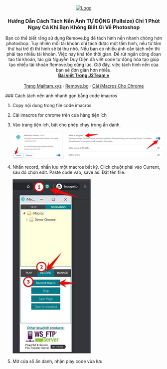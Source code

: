 <!-- PROJECT LOGO -->
<br />
<p align="center">
  <a href="https://github.com/ddien/tach-nen-anh-auto-imacros">
    <img src="https://www.remove.bg/images/remove_image_background.jpg" alt="Logo" width="250" >
  </a>

  <h3 align="center">Hướng Dẫn Cách Tách Nền Ảnh TỰ ĐỘNG (Fullsize) Chỉ 1 Phút Ngay Cả Khi Bạn Không Biết Gì Về Photoshop
</h3>

  <p align="center">
    Bạn có thể biết rằng sử dụng Remove.bg để tách hình nền nhanh chóng hơn photoshop. Tuy nhiên mỗi tài khoản chỉ tách được một tấm hình, nếu từ tấm thứ hai trở đi thì hình sẽ bị thu nhỏ. Nếu bạn có nhiều ảnh cần tách nền thì phải tạo nhiều tài khoản. Việc này khá tốn thời gian. Để rút ngắn công đoạn tạo tài khoản, tác giả Nguyễn Duy Diện đã viết code tự động hóa tạo giúp tạo nhiều tài khoản Remove.bg cùng lúc. Giờ đây, việc tách hình nền của bạn sẽ đơn giản hơn nhiều.
    <br />
    <a href="https://www.facebook.com/1184939841838134/"><strong>Bài viết Trong J2Team »</strong></a>
    <br />
    <br />
    <a href="http://mailtam.xyz">Trang Mailtam.xyz</a>
    ·
    <a href="https://remove.bg">Remove.bg</a>
    ·
    <a href="https://chrome.google.com/webstore/detail/imacros-for-chrome/cplklnmnlbnpmjogncfgfijoopmnlemp?hl=vi">Cài iMacros Cho Chrome</a>
  </p>
  </p>
 </p>
### Cách tách nền ảnh nhanh gọn bằng code imacros

1. Copy nội dung trong file code imacros

2. Cài imacros for chrome trên cửa hàng tiện ích

3. Vào trang tiện ích, bật cho phép chạy trong ẩn danh.

    <img src="/image/iMacros-for-Chrome.jpg" alt="Logo" width="550" >

4. Nhấn record, nhấn lưu một macros bất kỳ. Click chuột phải vào Current, sau đó chọn edit. Paste code vào, save as. Đặt tên file.

    <img src="/image/record-macro-1.jpg" alt="Logo" width="250" >

5. Mở cửa sổ ẩn danh, nhận play code vừa lưu

